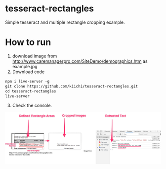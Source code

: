 # tesseract-rectangles
Simple tesseract and multiple rectangle cropping example.

# How to run

1. download image from http://www.caremanagerpro.com/SiteDemo/demographics.htm as example.jpg
2. Download code
```
npm i live-server -g
git clone https://github.com/kiichi/tesseract-rectangles.git
cd tesseract-rectangles
live-server
```
3. Check the console.

![](https://raw.githubusercontent.com/kiichi/tesseract-rectangles/master/screenshot.jpg)
